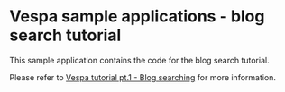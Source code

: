 # Vespa sample applications - blog search tutorial

This sample application contains the code for the blog search tutorial.

Please refer to
[Vespa tutorial pt.1 - Blog searching](https://docs.vespa.ai/documentation/tutorials/blog-search.html)
for more information.



